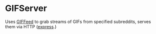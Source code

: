 GIFServer
=========

Uses [GIFFeed](https://github.com/echicken/GIFFeed) to grab streams of GIFs from specified subreddits, serves them via HTTP ([express](http://expressjs.com/).)